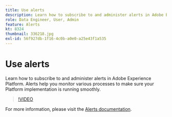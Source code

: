 ```yaml
---
title: Use alerts
description: Learn how to subscribe to and administer alerts in Adobe Experience Platform. Alerts help you monitor various processes to make sure your Platform implementation is running smoothly.
role: Data Engineer, User, Admin
feature: Alerts
kt: 8324
thumbnail: 336218.jpg
exl-id: 56f927db-1f16-4c0b-a0e0-a25e43f1a535
---
```

# Use alerts

Learn how to subscribe to and administer alerts in Adobe Experience Platform. Alerts help you monitor various processes to make sure your Platform implementation is running smoothly.

>[!VIDEO](https://video.tv.adobe.com/v/336218?quality=12&learn=on)

For more information, please visit the [Alerts documentation](https://experienceleague.adobe.com/docs/experience-platform/observability/alerts/overview.html).